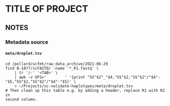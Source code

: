 # TITLE OF PROJECT

## NOTES

### Metadata source

#### `meta/droplet.tsv`

```
cd /pollard/ucfmt/raw_data_archive/2021-06-29
find B-10??/scFASTQ/ -name '*_R1.fastq' \
    | tr '/-' '<TAB>' \
    | awk -v OFS='        ' '{print "SS"$2"_"$4,"SS"$2,"SS"$2"/"$4"-"$5,"SS"$2,"SS"$2"/"$4"-"$5}' \
    > ~/Projects/sc-validate-haplotypes/meta/droplet.tsv
# Then clean up this table e.g. by adding a header, replace R1 with R2 in
second column.
```
